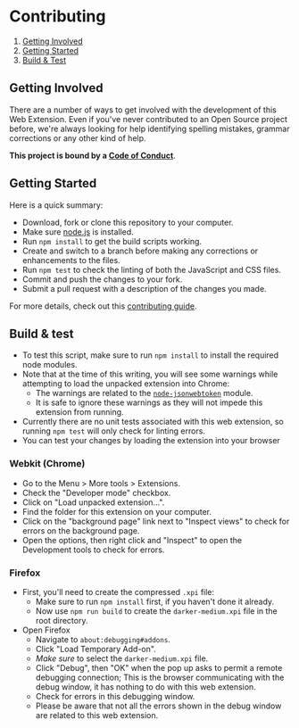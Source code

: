 # Contributing

1. [Getting Involved](#getting-involved)
3. [Getting Started](#getting-started)
4. [Build & Test](#build--test)

## Getting Involved

There are a number of ways to get involved with the development of this Web Extension. Even if you've never contributed to an Open Source project before, we're always looking for help identifying spelling mistakes, grammar corrections or any other kind of help.

**This project is bound by a [Code of Conduct](CODE_OF_CONDUCT.md)**.

## Getting Started

Here is a quick summary:

* Download, fork or clone this repository to your computer.
* Make sure [node.js](http://nodejs.org/) is installed.
* Run `npm install` to get the build scripts working.
* Create and switch to a branch before making any corrections or enhancements to the files.
* Run `npm test` to check the linting of both the JavaScript and CSS files.
* Commit and push the changes to your fork.
* Submit a pull request with a description of the changes you made.

For more details, check out this [contributing guide](https://github.com/Roshanjossey/first-contributions#readme).

## Build & test

* To test this script, make sure to run `npm install` to install the required node modules.
* Note that at the time of this writing, you will see some warnings while attempting to load the unpacked extension into Chrome:
  * The warnings are related to the [`node-jsonwebtoken`](https://github.com/auth0/node-jsonwebtoken/issues/411) module.
  * It is safe to ignore these warnings as they will not impede this extension from running.
* Currently there are no unit tests associated with this web extension, so running `npm test` will only check for linting errors.
* You can test your changes by loading the extension into your browser

### Webkit (Chrome)

* Go to the Menu &gt; More tools &gt; Extensions.
* Check the "Developer mode" checkbox.
* Click on "Load unpacked extension...".
* Find the folder for this extension on your computer.
* Click on the "background page" link next to "Inspect views" to check for errors on the background page.
* Open the options, then right click and "Inspect" to open the Development tools to check for errors.

### Firefox

* First, you'll need to create the compressed `.xpi` file:
  * Make sure to run `npm install` first, if you haven't done it already.
  * Now use `npm run build` to create the `darker-medium.xpi` file in the root directory.
* Open Firefox
  * Navigate to `about:debugging#addons`.
  * Click "Load Temporary Add-on".
  * *Make sure* to select the `darker-medium.xpi` file.
  * Click "Debug", then "OK" when the pop up asks to permit a remote debugging connection; This is the browser communicating with the debug window, it has nothing to do with this web extension.
  * Check for errors in this debugging window.
  * Please be aware that not all the errors shown in the debug window are related to this web extension.
